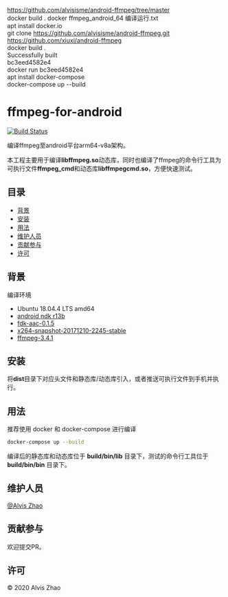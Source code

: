 https://github.com/alvisisme/android-ffmpeg/tree/master<br>
docker build . docker ffmpeg_android_64 编译运行.txt<br>
apt  install docker.io<br>
git clone https://github.com/alvisisme/android-ffmpeg.git<br>
https://github.com/xiuxi/android-ffmpeg<br>
docker build .<br>
Successfully built <br>
bc3eed4582e4<br>
docker run bc3eed4582e4<br>
apt  install docker-compose<br>
docker-compose up --build<br>



# ffmpeg-for-android

[![Build Status](https://img.shields.io/travis/com/alvisisme/android-ffmpeg?style=flat-square)](https://travis-ci.com/alvisisme/android-ffmpeg)

编译ffmpeg至android平台arm64-v8a架构。

本工程主要用于编译**libffmpeg.so**动态库，同时也编译了ffmpeg的命令行工具为可执行文件**ffmpeg_cmd**和动态库**libffmpegcmd.so**，方便快速测试。

## 目录

- [背景](#背景)
- [安装](#安装)
- [用法](#用法)
- [维护人员](#维护人员)
- [贡献参与](#贡献参与)
- [许可](#许可)

## 背景

编译环境

* Ubuntu 18.04.4 LTS amd64
* [android ndk r13b](https://dl.google.com/android/repository/android-ndk-r13b-linux-x86_64.zip)
* [fdk-aac-0.1.5](https://nchc.dl.sourceforge.net/project/opencore-amr/fdk-aac/fdk-aac-0.1.5.tar.gz)
* [x264-snapshot-20171210-2245-stable](ftp://ftp.videolan.org/pub/videolan/x264/x264-snapshot-20171210-2245-stable.tar.bz2)
* [ffmpeg-3.4.1](http://ffmpeg.org/releases/ffmpeg-3.4.1.tar.bz2)

## 安装

将**dist**目录下对应头文件和静态库/动态库引入，或者推送可执行文件到手机并执行。

## 用法

推荐使用 docker 和 docker-compose 进行编译

```bash
docker-compose up --build
```

编译后的静态库和动态库位于 **build/bin/lib** 目录下，测试的命令行工具位于 **build/bin/bin** 目录下。

## 维护人员

[@Alvis Zhao](https://github.com/alvisisme)

## 贡献参与

欢迎提交PR。

## 许可

© 2020 Alvis Zhao
